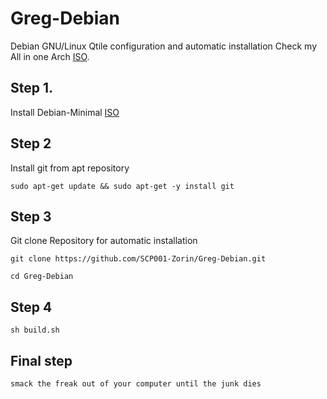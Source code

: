 # Greg-Debian
Debian GNU/Linux Qtile configuration and automatic installation
Check my All in one Arch [ISO](https://www.youtube.com/watch?v=dQw4w9WgXcQ).

## Step 1.
Install Debian-Minimal [ISO](https://www.youtube.com/watch?v=dQw4w9WgXcQ)

## Step 2
Install git from apt repository
  
```
sudo apt-get update && sudo apt-get -y install git
```
	
## Step 3
	
Git clone Repository for automatic installation
	
```
git clone https://github.com/SCP001-Zorin/Greg-Debian.git

cd Greg-Debian
```

## Step 4 
```
sh build.sh
```

## Final step
```
smack the freak out of your computer until the junk dies
```
